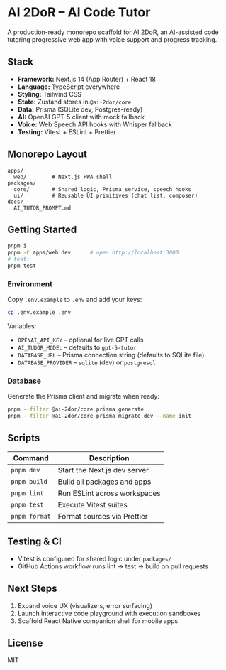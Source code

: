 # AI 2DoR – AI Code Tutor

A production-ready monorepo scaffold for AI 2DoR, an AI-assisted code tutoring progressive web app with voice support and progress tracking.

## Stack
- **Framework:** Next.js 14 (App Router) + React 18
- **Language:** TypeScript everywhere
- **Styling:** Tailwind CSS
- **State:** Zustand stores in `@ai-2dor/core`
- **Data:** Prisma (SQLite dev, Postgres-ready)
- **AI:** OpenAI GPT-5 client with mock fallback
- **Voice:** Web Speech API hooks with Whisper fallback
- **Testing:** Vitest + ESLint + Prettier

## Monorepo Layout
```
apps/
  web/        # Next.js PWA shell
packages/
  core/       # Shared logic, Prisma service, speech hooks
  ui/         # Reusable UI primitives (chat list, composer)
docs/
  AI_TUTOR_PROMPT.md
```

## Getting Started
```bash
pnpm i
pnpm -C apps/web dev      # open http://localhost:3000
# test:
pnpm test
```

### Environment
Copy `.env.example` to `.env` and add your keys:
```bash
cp .env.example .env
```
Variables:
- `OPENAI_API_KEY` – optional for live GPT calls
- `AI_TUDOR_MODEL` – defaults to `gpt-5-tutor`
- `DATABASE_URL` – Prisma connection string (defaults to SQLite file)
- `DATABASE_PROVIDER` – `sqlite` (dev) or `postgresql`

### Database
Generate the Prisma client and migrate when ready:
```bash
pnpm --filter @ai-2dor/core prisma generate
pnpm --filter @ai-2dor/core prisma migrate dev --name init
```

## Scripts
| Command | Description |
| --- | --- |
| `pnpm dev` | Start the Next.js dev server |
| `pnpm build` | Build all packages and apps |
| `pnpm lint` | Run ESLint across workspaces |
| `pnpm test` | Execute Vitest suites |
| `pnpm format` | Format sources via Prettier |

## Testing & CI
- Vitest is configured for shared logic under `packages/`
- GitHub Actions workflow runs lint → test → build on pull requests

## Next Steps
1. Expand voice UX (visualizers, error surfacing)
2. Launch interactive code playground with execution sandboxes
3. Scaffold React Native companion shell for mobile apps

## License
MIT
